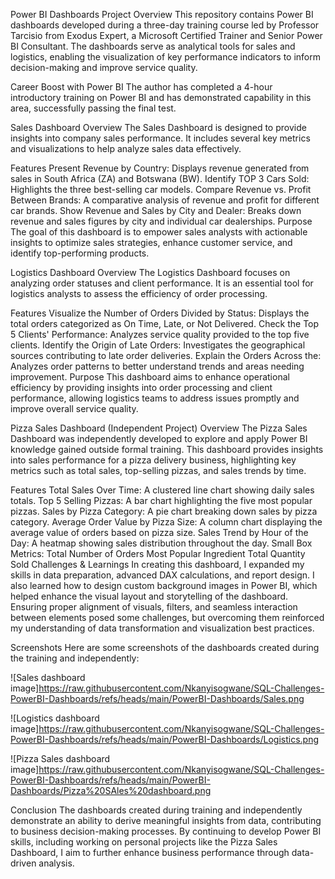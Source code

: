 Power BI Dashboards
Project Overview
This repository contains Power BI dashboards developed during a three-day training course led by Professor Tarcisio from Exodus Expert, a Microsoft Certified Trainer and Senior Power BI Consultant. The dashboards serve as analytical tools for sales and logistics, enabling the visualization of key performance indicators to inform decision-making and improve service quality.

Career Boost with Power BI
The author has completed a 4-hour introductory training on Power BI and has demonstrated capability in this area, successfully passing the final test.

Sales Dashboard
Overview
The Sales Dashboard is designed to provide insights into company sales performance. It includes several key metrics and visualizations to help analyze sales data effectively.

Features
Present Revenue by Country: Displays revenue generated from sales in South Africa (ZA) and Botswana (BW).
Identify TOP 3 Cars Sold: Highlights the three best-selling car models.
Compare Revenue vs. Profit Between Brands: A comparative analysis of revenue and profit for different car brands.
Show Revenue and Sales by City and Dealer: Breaks down revenue and sales figures by city and individual car dealerships.
Purpose
The goal of this dashboard is to empower sales analysts with actionable insights to optimize sales strategies, enhance customer service, and identify top-performing products.

Logistics Dashboard
Overview
The Logistics Dashboard focuses on analyzing order statuses and client performance. It is an essential tool for logistics analysts to assess the efficiency of order processing.

Features
Visualize the Number of Orders Divided by Status: Displays the total orders categorized as On Time, Late, or Not Delivered.
Check the Top 5 Clients' Performance: Analyzes service quality provided to the top five clients.
Identify the Origin of Late Orders: Investigates the geographical sources contributing to late order deliveries.
Explain the Orders Across the: Analyzes order patterns to better understand trends and areas needing improvement.
Purpose
This dashboard aims to enhance operational efficiency by providing insights into order processing and client performance, allowing logistics teams to address issues promptly and improve overall service quality.

Pizza Sales Dashboard (Independent Project)
Overview
The Pizza Sales Dashboard was independently developed to explore and apply Power BI knowledge gained outside formal training. This dashboard provides insights into sales performance for a pizza delivery business, highlighting key metrics such as total sales, top-selling pizzas, and sales trends by time.

Features
Total Sales Over Time: A clustered line chart showing daily sales totals.
Top 5 Selling Pizzas: A bar chart highlighting the five most popular pizzas.
Sales by Pizza Category: A pie chart breaking down sales by pizza category.
Average Order Value by Pizza Size: A column chart displaying the average value of orders based on pizza size.
Sales Trend by Hour of the Day: A heatmap showing sales distribution throughout the day.
Small Box Metrics:
Total Number of Orders
Most Popular Ingredient
Total Quantity Sold
Challenges & Learnings
In creating this dashboard, I expanded my skills in data preparation, advanced DAX calculations, and report design. I also learned how to design custom background images in Power BI, which helped enhance the visual layout and storytelling of the dashboard. Ensuring proper alignment of visuals, filters, and seamless interaction between elements posed some challenges, but overcoming them reinforced my understanding of data transformation and visualization best practices.

Screenshots
Here are some screenshots of the dashboards created during the training and independently:

![Sales dashboard image]https://raw.githubusercontent.com/Nkanyisogwane/SQL-Challenges-PowerBI-Dashboards/refs/heads/main/PowerBI-Dashboards/Sales.png

![Logistics dashboard image]https://raw.githubusercontent.com/Nkanyisogwane/SQL-Challenges-PowerBI-Dashboards/refs/heads/main/PowerBI-Dashboards/Logistics.png

![Pizza Sales dashboard image]https://raw.githubusercontent.com/Nkanyisogwane/SQL-Challenges-PowerBI-Dashboards/refs/heads/main/PowerBI-Dashboards/Pizza%20SAles%20dashboard.png

Conclusion
The dashboards created during training and independently demonstrate an ability to derive meaningful insights from data, contributing to business decision-making processes. By continuing to develop Power BI skills, including working on personal projects like the Pizza Sales Dashboard, I aim to further enhance business performance through data-driven analysis.
